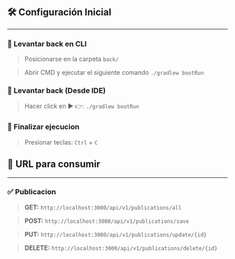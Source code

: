 ## 🛠️ Configuración Inicial

----

### 📌 Levantar back en CLI
>Posicionarse en la carpeta `back/`

>Abrir CMD y ejecutar el siguiente comando `./gradlew bootRun`

### 📌 Levantar back (Desde IDE)
>Hacer click en ▶️ 👉: `./gradlew bootRun`

### 📌 Finalizar ejecucion
> Presionar teclas: `Ctrl` + `C`

## 🔗 URL para consumir

---

### ✅ Publicacion
>**GET:** `http://localhost:3000/api/v1/publications/all`

>**POST:** `http://localhost:3000/api/v1/publications/save`

>**PUT:** `http://localhost:3000/api/v1/publications/update/{id}`

>**DELETE:** `http://localhost:3000/api/v1/publications/delete/{id}`